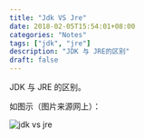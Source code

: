 ```yaml
---
title: "Jdk VS Jre"
date: 2018-02-05T15:54:01+08:00
categories: "Notes"
tags: ["jdk", "jre"]
description: "JDK 与 JRE的区别"
draft: false
---
```


JDK 与 JRE 的区别。

<!--more-->

如图示（图片来源网上）：

![jdk vs jre](/posts/2018-02-05-jdk-vs-jre.dir/jdk_jre.png)
